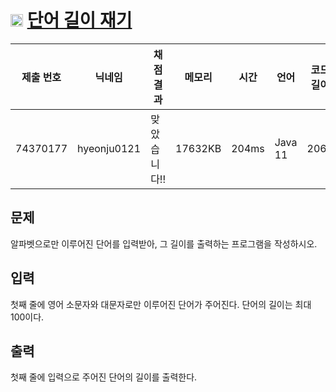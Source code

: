 # <img width="20px"  src="https://d2gd6pc034wcta.cloudfront.net/tier/1.svg" class="solvedac-tier"> [단어 길이 재기](https://www.acmicpc.net/problem/2743) 

| 제출 번호 | 닉네임 | 채점 결과 | 메모리 | 시간 | 언어 | 코드 길이 |
|---|---|---|---|---|---|---|
|74370177|hyeonju0121|맞았습니다!! |17632KB|204ms|Java 11|206B|

## 문제
<p>알파벳으로만 이루어진 단어를 입력받아, 그 길이를 출력하는 프로그램을 작성하시오.</p>

## 입력
<p>첫째 줄에 영어 소문자와 대문자로만 이루어진 단어가 주어진다. 단어의 길이는 최대 100이다.</p>

## 출력
<p>첫째 줄에 입력으로 주어진 단어의 길이를 출력한다.</p>

